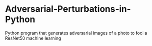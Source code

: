 # Adversarial-Perturbations-in-Python
Python program that generates adversarial images of a photo to fool a ResNet50 machine learning
